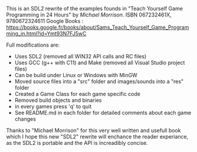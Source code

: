 This is an SDL2 rewrite of the examples founds in "Teach Yourself Game Programming in 24 Hours" by <i>Michael Morrison</i>.
ISBN 067232461X, 9780672324611
Google Books : https://books.google.fr/books/about/Sams_Teach_Yourself_Game_Programming_in.html?id=Ymt93N7FJ5wC

Full modifications are:

* Uses SDL2 (removed all WIN32 API calls and RC files)
* Uses GCC (g++ with C11) and Make (removed all Visual Studio project files)
* Can be build under Linux or Windows with MinGW
* Moved source files into a "src" folder and images/sounds into a "res" folder
* Created a Game Class for each game specific code
* Removed build objects and binaries
* in every games press 'q' to quit
* See README.md in each folder for detailed comments about each game changes

Thanks to "Michael Morrison" for this very well written and usefull book which
I hope this new "SDL2" rewrite will enchance the reader experiance, as
the SDL2 is portable and the API is increadibly concise.
